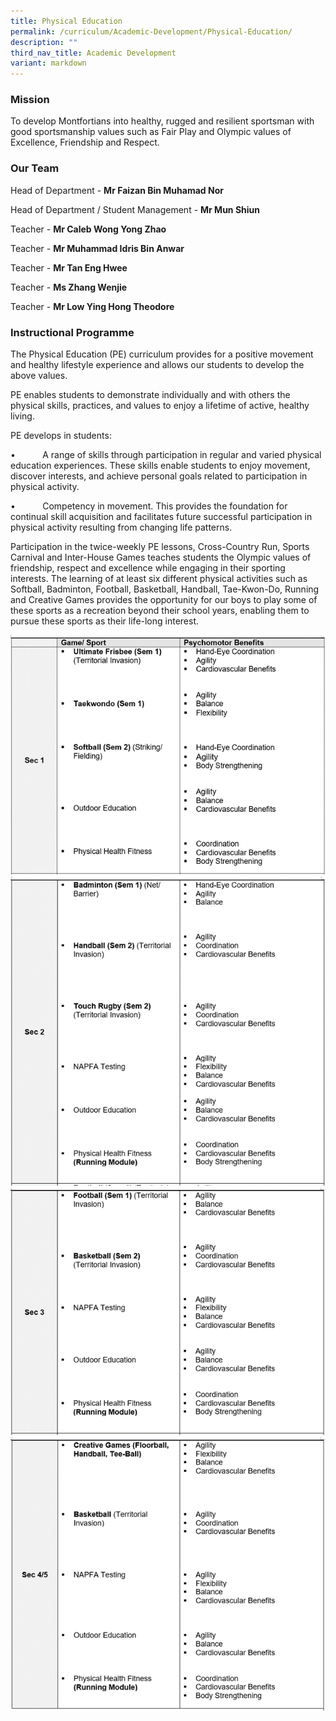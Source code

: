 ```yaml
---
title: Physical Education
permalink: /curriculum/Academic-Development/Physical-Education/
description: ""
third_nav_title: Academic Development
variant: markdown
---
```

### Mission
  
To develop Montfortians into healthy, rugged and resilient sportsman with good sportsmanship values such as Fair Play and Olympic values of Excellence, Friendship and Respect.  

### Our Team

Head of Department - **Mr Faizan Bin Muhamad Nor** 

Head of Department / Student Management - **Mr Mun Shiun**    

Teacher - **Mr Caleb Wong Yong Zhao**  

Teacher - **Mr Muhammad Idris Bin Anwar**

Teacher - **Mr Tan Eng Hwee**    

Teacher - **Ms Zhang Wenjie** 

Teacher - **Mr Low Ying Hong Theodore** 


### Instructional Programme
The Physical Education (PE) curriculum provides for a positive movement and healthy lifestyle experience and allows our students to develop the above values.

PE enables students to demonstrate individually and with others the physical skills, practices, and values to enjoy a lifetime of active, healthy living.

PE develops in students:

•           A range of skills through participation in regular and varied physical education experiences. These skills enable students to enjoy movement, discover interests, and achieve personal goals related to participation in physical activity.

•           Competency in movement. This provides the foundation for continual skill acquisition and facilitates future successful participation in physical activity resulting from changing life patterns.

Participation in the twice-weekly PE lessons, Cross-Country Run, Sports Carnival and Inter-House Games teaches students the Olympic values of friendship, respect and excellence while engaging in their sporting interests. The learning of at least six different physical activities such as Softball, Badminton, Football, Basketball, Handball, Tae-Kwon-Do, Running and Creative Games provides the opportunity for our boys to play some of these sports as a recreation beyond their school years, enabling them to pursue these sports as their life-long interest.

![](/images/pe%20sec%201.png)![](/images/pe%20sec%202.png)![](/images/pe%20sec%203.png)![](/images/pe%20sec%204.png)